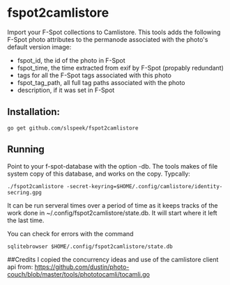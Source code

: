 fspot2camlistore
================

Import your F-Spot collections to Camlistore. This tools adds the following F-Spot photo attributes to the permanode associated with the photo's default version image:

  * fspot_id, the id of the photo in F-Spot
  * fspot_time, the time extracted from exif by F-Spot (propably redundant)
  * tags for all the F-Spot tags associated with this photo
  * fspot_tag_path, all full tag paths associated with the photo
  * description, if it was set in F-Spot

## Installation:

```
go get github.com/slspeek/fspot2camlistore
```

## Running
Point to your f-spot-database with the option -db.
The tools makes of file system copy of this database, and works on the copy.
Typcally:

```
./fspot2camlistore -secret-keyring=$HOME/.config/camlistore/identity-secring.gpg
```
It can be run serveral times over a period of time as it keeps tracks of the work done in ~/.config/fspot2camlistore/state.db.
It will start where it left the last time.

You can check for errors with the command
```
sqlitebrowser $HOME/.config/fspot2camlistore/state.db
```
##Credits
I copied the concurrency ideas and use of the camlistore client api from:
https://github.com/dustin/photo-couch/blob/master/tools/phototocamli/tocamli.go
